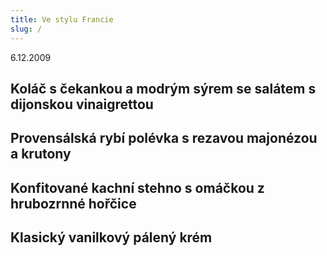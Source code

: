 ```yaml
---
title: Ve stylu Francie
slug: /
---
```


6.12.2009

## Koláč s čekankou a modrým sýrem se salátem s dijonskou vinaigrettou

## Provensálská rybí polévka s rezavou majonézou a krutony

## Konfitované kachní stehno s omáčkou z hrubozrnné hořčice

## Klasický vanilkový pálený krém
